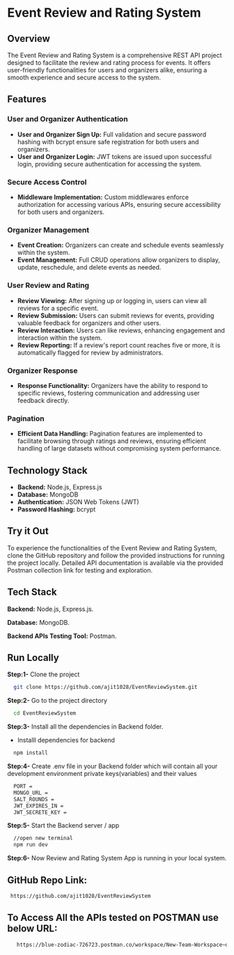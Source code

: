 # Event Review and Rating System

## Overview

The Event Review and Rating System is a comprehensive REST API project designed to facilitate the review and rating process for events. It offers user-friendly functionalities for users and organizers alike, ensuring a smooth experience and secure access to the system.

## Features

### User and Organizer Authentication

- **User and Organizer Sign Up:** Full validation and secure password hashing with bcrypt ensure safe registration for both users and organizers.
- **User and Organizer Login:** JWT tokens are issued upon successful login, providing secure authentication for accessing the system.

### Secure Access Control

- **Middleware Implementation:** Custom middlewares enforce authorization for accessing various APIs, ensuring secure accessibility for both users and organizers.

### Organizer Management

- **Event Creation:** Organizers can create and schedule events seamlessly within the system.
- **Event Management:** Full CRUD operations allow organizers to display, update, reschedule, and delete events as needed.

### User Review and Rating

- **Review Viewing:** After signing up or logging in, users can view all reviews for a specific event.
- **Review Submission:** Users can submit reviews for events, providing valuable feedback for organizers and other users.
- **Review Interaction:** Users can like reviews, enhancing engagement and interaction within the system.
- **Review Reporting:** If a review's report count reaches five or more, it is automatically flagged for review by administrators.

### Organizer Response

- **Response Functionality:** Organizers have the ability to respond to specific reviews, fostering communication and addressing user feedback directly.

### Pagination

- **Efficient Data Handling:** Pagination features are implemented to facilitate browsing through ratings and reviews, ensuring efficient handling of large datasets without compromising system performance.

## Technology Stack

- **Backend:** Node.js, Express.js
- **Database:** MongoDB
- **Authentication:** JSON Web Tokens (JWT)
- **Password Hashing:** bcrypt

## Try it Out

To experience the functionalities of the Event Review and Rating System, clone the GitHub repository and follow the provided instructions for running the project locally. Detailed API documentation is available via the provided Postman collection link for testing and exploration.


## Tech Stack

**Backend:** Node.js, Express.js.

**Database:** MongoDB.

**Backend APIs Testing Tool:** Postman.

## Run Locally

**Step:1-** Clone the project

```bash
  git clone https://github.com/ajit1028/EventReviewSystem.git
```

**Step:2-** Go to the project directory

```bash
  cd EventReviewSystem
```

**Step:3-** Install all the dependencies in Backend folder.

- Installl dependencies for backend

```bash
  npm install
```

**Step:4-** Create .env file in your Backend folder which will contain all your development environment private keys(variables) and their values

```bash
  PORT =
  MONGO_URL =
  SALT_ROUNDS =
  JWT_EXPIRES_IN =
  JWT_SECRETE_KEY =
```

**Step:5-** Start the Backend server / app

```bash
  //open new terminal
  npm run dev
```

**Step:6-** Now Review and Rating System App is running in your local system.

## GitHub Repo Link:

```bash
 https://github.com/ajit1028/EventReviewSystem
```

<!-- ## Deployed backend URL:

```bash
#   Deployed Backend URL will go here later
``` -->

## To Access All the APIs tested on POSTMAN use below URL:

```bash
   https://blue-zodiac-726723.postman.co/workspace/New-Team-Workspace~daa0d704-2d2b-40f1-8506-59f05f8a5df9/collection/33407386-ca65c906-93a0-40d7-b927-1c064c9c70a4?action=share&creator=33407386
```
